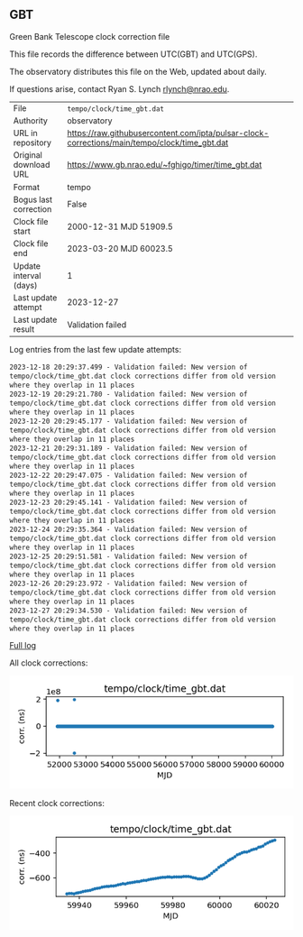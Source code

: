 
## GBT

Green Bank Telescope clock correction file

This file records the difference between UTC(GBT) and UTC(GPS).

The observatory distributes this file on the Web, updated about daily.

If questions arise, contact Ryan S. Lynch <rlynch@nrao.edu>.

|     |     |
|:--- |:--- |
| File | `tempo/clock/time_gbt.dat` |
| Authority | observatory |
| URL in repository | <https://raw.githubusercontent.com/ipta/pulsar-clock-corrections/main/tempo/clock/time_gbt.dat> |
| Original download URL | <https://www.gb.nrao.edu/~fghigo/timer/time_gbt.dat> |
| Format | tempo |
| Bogus last correction | False |
| Clock file start | 2000-12-31 MJD 51909.5 |
| Clock file end | 2023-03-20 MJD 60023.5 |
| Update interval (days) | 1 |
| Last update attempt | 2023-12-27 |
| Last update result | Validation failed |

Log entries from the last few update attempts:
```
2023-12-18 20:29:37.499 - Validation failed: New version of tempo/clock/time_gbt.dat clock corrections differ from old version where they overlap in 11 places
2023-12-19 20:29:21.780 - Validation failed: New version of tempo/clock/time_gbt.dat clock corrections differ from old version where they overlap in 11 places
2023-12-20 20:29:45.177 - Validation failed: New version of tempo/clock/time_gbt.dat clock corrections differ from old version where they overlap in 11 places
2023-12-21 20:29:31.189 - Validation failed: New version of tempo/clock/time_gbt.dat clock corrections differ from old version where they overlap in 11 places
2023-12-22 20:29:47.075 - Validation failed: New version of tempo/clock/time_gbt.dat clock corrections differ from old version where they overlap in 11 places
2023-12-23 20:29:45.141 - Validation failed: New version of tempo/clock/time_gbt.dat clock corrections differ from old version where they overlap in 11 places
2023-12-24 20:29:35.364 - Validation failed: New version of tempo/clock/time_gbt.dat clock corrections differ from old version where they overlap in 11 places
2023-12-25 20:29:51.581 - Validation failed: New version of tempo/clock/time_gbt.dat clock corrections differ from old version where they overlap in 11 places
2023-12-26 20:29:23.972 - Validation failed: New version of tempo/clock/time_gbt.dat clock corrections differ from old version where they overlap in 11 places
2023-12-27 20:29:34.530 - Validation failed: New version of tempo/clock/time_gbt.dat clock corrections differ from old version where they overlap in 11 places
```
[Full log](https://raw.githubusercontent.com/ipta/pulsar-clock-corrections/main/log/tempo/clock/time_gbt.dat.log)


All clock corrections:

![plot of all clock corrections](time_gbt.dat.png "All corrections")

Recent clock corrections:

![plot of recent clock corrections](time_gbt.dat.short.png "Recent corrections")

